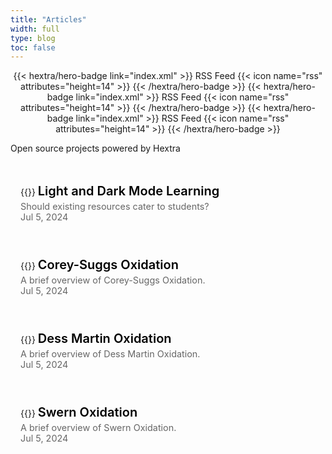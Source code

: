 ```yaml
---
title: "Articles"
width: full
type: blog
toc: false
---
```


<div style="text-align: center; margin-top: 1em;">
{{< hextra/hero-badge link="index.xml" >}}
  <span>RSS Feed</span>
  {{< icon name="rss" attributes="height=14" >}}
{{< /hextra/hero-badge >}}
{{< hextra/hero-badge link="index.xml" >}}
  <span>RSS Feed</span>
  {{< icon name="rss" attributes="height=14" >}}
{{< /hextra/hero-badge >}}
{{< hextra/hero-badge link="index.xml" >}}
  <span>RSS Feed</span>
  {{< icon name="rss" attributes="height=14" >}}
{{< /hextra/hero-badge >}}
</div>

<div class="hx-mt-4"></div>

<p class="hx-mb-12 hx-text-center hx-text-lg hx-text-gray-500 dark:hx-text-gray-400">
Open source projects powered by Hextra
</p>

<style>
.hextra-cards {
  display: grid;
  grid-template-columns: repeat(auto-fill, minmax(400px, 1fr)); /* Adjust width to make cards longer */
  gap: 1rem;
  margin-top: 1.5rem; /* Add margin to create space between the header and the cards */
}

.hextra-card {
  position: relative;
  border-radius: 15px;
  overflow: hidden;
  padding: 1rem;
  text-align: left; /* Align content to the left */
  background: transparent; /* Transparent background */
  cursor: pointer; /* Change cursor to pointer to indicate it's clickable */
}

.hextra-card img {
  user-select: none;
  width: 100%;
  height: auto;
  transition: transform 0.3s ease, box-shadow 0.3s ease;
  margin-bottom: 1rem; /* Add more space below the image */
}

.hextra-card:hover img {
  transform: scale(1.05); /* Scale the image on hover */
  box-shadow: none; /* Remove shadow from the image */
}

.card-title {
  margin: 0.5rem 0 0; /* Adjust spacing for the title */
  transition: background-size 0.3s ease;
  color: #000; /* Title color in light mode */
  position: relative;
  font-size: 1.25rem;
  font-weight: 600;
  display: inline-block;
  background-image: linear-gradient(transparent 50%, rgba(0, 0, 255, 0.5) 50%);
  background-position: 0 60%; /* Adjust position to embed halfway through the text */
  background-size: 0 40%; /* Initial background size to 0 width */
  background-repeat: no-repeat;
}

.hextra-card:hover .card-title {
  background-size: 100% 40%; /* Full width underline on hover */
}

.dark .card-title {
  color: #3498db; /* Title color in dark mode */
  background-image: linear-gradient(transparent 50%, rgba(52, 152, 219, 0.5) 50%);
  background-position: 0 60%; /* Adjust position to embed halfway through the text */
  background-size: 0 40%; /* Initial background size to 0 width */
}

.dark .hextra-card:hover .card-title {
  background-size: 100% 40%; /* Full width underline on hover */
}

.card-body {
  padding-top: 0; /* Remove top padding */
  text-align: left; /* Align content to the left */
}

.card-date {
  margin: 0.25rem 0 0; /* Adjust spacing for the date */
  color: #666; /* Date color */
  font-size: 0.9rem; /* Slightly smaller font size */
}

.card-description {
  margin: 0.25rem 0 0; /* Adjust spacing for the description */
  color: #666; /* Description color */
  font-size: 0.9rem; /* Slightly smaller font size */
}

.dark .card-date, .dark .card-description {
  color: #aaa; /* Date and description color for dark mode */
}

a.card-link {
  text-decoration: none;
  color: inherit;
  display: block;
}

.group:hover .card-title {
  background-size: 100% 40%; /* Full width underline on hover for the entire group */
}

/* Mobile-specific styles */
@media (max-width: 768px) {
  .hextra-cards {
    grid-template-columns: 1fr; /* On mobile, make it a single column */
  }

  .hextra-card {
    padding: 0.5rem; /* Reduce padding for mobile */
  }

  .hextra-card img {
    margin-bottom: 0.5rem; /* Reduce space below the image for mobile */
  }

  .card-title {
    font-size: 1rem; /* Reduce font size for mobile */
  }

  .card-date, .card-description {
    font-size: 0.75rem; /* Reduce font size for date and description for mobile */
  }
}
</style>

<div class="hextra-cards">
  <a href="/reactionrepo/article-repository/sheddling-light/" class="card-link">
    <div class="hextra-card">
      <div class="card-body">
        {{<figure-dynamic-toggle
          dark-src="decal.jpg"
          light-src="decal.jpg"
          title=""
          width="350"
          height="200"
        >}}
        <h2 class="card-title">Light and Dark Mode Learning</h2>
        <p class="card-description">Should existing resources cater to students?</p>
        <time class="card-date" datetime="2024-07-05">Jul 5, 2024</time>
      </div>
    </div>
  </a>
  <a href="#" class="card-link">
    <div class="hextra-card">
      <div class="card-body">
        {{<figure-dynamic-toggle
          dark-src="decal.jpg"
          light-src="decal.jpg"
          title=""
          width="350"
          height="200"
        >}}
        <h2 class="card-title">Corey-Suggs Oxidation</h2>
        <p class="card-description">A brief overview of Corey-Suggs Oxidation.</p>
        <time class="card-date" datetime="2024-07-05">Jul 5, 2024</time>
      </div>
    </div>
  </a>
  <a href="/reactionrepo/docs/oxidation-reactions/dess-martin-oxidation/" class="card-link">
    <div class="hextra-card">
      <div class="card-body">
        {{<figure-dynamic-toggle
          dark-src="decal.jpg"
          light-src="decal.jpg"
          title=""
          width="350"
          height="200"
        >}}
        <h2 class="card-title">Dess Martin Oxidation</h2>
        <p class="card-description">A brief overview of Dess Martin Oxidation.</p>
        <time class="card-date" datetime="2024-07-05">Jul 5, 2024</time>
      </div>
    </div>
  </a>
  <a href="/docs/oxidation-reactions/dess-martin-oxidation/" class="card-link">
    <div class="hextra-card">
      <div class="card-body">
        {{<figure-dynamic-toggle
          dark-src="decal.jpg"
          light-src="decal.jpg"
          title=""
          width="350"
          height="200"
        >}}
        <h2 class="card-title">Swern Oxidation</h2>
        <p class="card-description">A brief overview of Swern Oxidation.</p>
        <time class="card-date" datetime="2024-07-05">Jul 5, 2024</time>
      </div>
    </div>
  </












